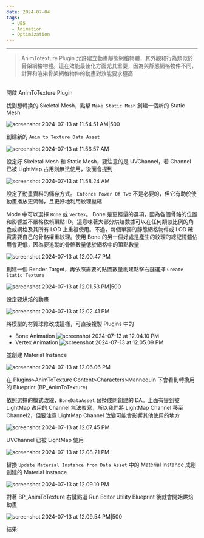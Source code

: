 ```yaml
---
date: 2024-07-04
tags:
  - UE5
  - Animation
  - Optimization
---
```

---
>AnimTotexture Plugin 允許建立動畫靜態網格物體，其外觀和行為類似於骨架網格物體。這在效能最佳化方面尤其重要，因為與靜態網格物件不同，計算和渲染骨架網格物件的動畫對效能要求極高

<br>
開啟 AnimToTexture Plugin

找到想轉換的 Skeletal Mesh，點擊 `Make Static Mesh` 創建一個新的 Static Mesh

![screenshot 2024-07-13 at 11.54.51 AM|500](https://raw.githubusercontent.com/agin0634/DuriShen_DevNote/main/Archives/Images/screenshot%202024-07-13%20at%2011.54.51%20AM.jpg)

創建新的 `Anim to Texture Data Asset`

![screenshot 2024-07-13 at 11.56.57 AM](https://raw.githubusercontent.com/agin0634/DuriShen_DevNote/main/Archives/Images/screenshot%202024-07-13%20at%2011.56.57%20AM.jpg)

設定好 Skeletal Mesh 和 Static Mesh，要注意的是 UVChannel，若 Channel 已被 LightMap 占用則無法使用，後面會提到

![screenshot 2024-07-13 at 11.58.24 AM](https://raw.githubusercontent.com/agin0634/DuriShen_DevNote/main/Archives/Images/screenshot%202024-07-13%20at%2011.58.24%20AM.jpg)

設定了動畫資料的儲存方式。 `Enforce Power Of Two` 不是必要的，但它有助於使動畫播放更流暢，且更好地利用紋理壓縮

Mode 中可以選擇 `Bone` 或 `Vertex`。 Bone 是更輕量的選項，因為各個骨骼的位置和影響並不嚴格依賴頂點 ID。這意味著大部分烘焙數據可以在任何類似比例的角色或網格及其所有 LOD 上重複使用。不過，每個單獨的靜態網格物件或 LOD 確實需要自己的骨骼權重紋理。使用 Bone 的另一個好處是產生的紋理的總記憶體佔用會更低，因為要追蹤的骨骼數量低於網格中的頂點數量

![screenshot 2024-07-13 at 12.00.47 PM](https://raw.githubusercontent.com/agin0634/DuriShen_DevNote/main/Archives/Images/screenshot%202024-07-13%20at%2012.00.47%20PM.jpg)

創建一個 Render Target，再依照需要的貼圖數量創建點擊右鍵選擇 `Create Static Texture`

![screenshot 2024-07-13 at 12.01.53 PM|500](https://raw.githubusercontent.com/agin0634/DuriShen_DevNote/main/Archives/Images/screenshot%202024-07-13%20at%2012.01.53%20PM.jpg)

設定要烘焙的動畫

![screenshot 2024-07-13 at 12.02.41 PM](https://raw.githubusercontent.com/agin0634/DuriShen_DevNote/main/Archives/Images/screenshot%202024-07-13%20at%2012.02.41%20PM.jpg)

將模型的材質球修改成這樣，可直接複製 Plugins 中的
- Bone Animation
  ![screenshot 2024-07-13 at 12.04.10 PM](https://raw.githubusercontent.com/agin0634/DuriShen_DevNote/main/Archives/Images/screenshot%202024-07-13%20at%2012.04.10%20PM.jpg)
- Vertex Animation
  ![screenshot 2024-07-13 at 12.05.09 PM](https://raw.githubusercontent.com/agin0634/DuriShen_DevNote/main/Archives/Images/screenshot%202024-07-13%20at%2012.05.09%20PM.jpg)

並創建 Material Instance

![screenshot 2024-07-13 at 12.06.06 PM](https://raw.githubusercontent.com/agin0634/DuriShen_DevNote/main/Archives/Images/screenshot%202024-07-13%20at%2012.06.06%20PM.jpg)

在 Plugins>AnimToTexture Content>Characters>Mannequin 下會看到轉換用的 Blueprint (BP_AnimToTexture)

依照選擇的模式改線，`BoneDataAsset` 替換成剛創建的 DA。上面有提到被 LightMap 占用的 Channel 無法覆寫，所以我們將 LightMap Channel 移至 Channel2，但要注意 LightMap Channel 改變可能會影響其他使用的地方

![screenshot 2024-07-13 at 12.07.45 PM](https://raw.githubusercontent.com/agin0634/DuriShen_DevNote/main/Archives/Images/screenshot%202024-07-13%20at%2012.07.45%20PM.jpg)

UVChannel 已被 LightMap 使用

![screenshot 2024-07-13 at 12.08.21 PM](https://raw.githubusercontent.com/agin0634/DuriShen_DevNote/main/Archives/Images/screenshot%202024-07-13%20at%2012.08.21%20PM.jpg)

替換 `Update Material Instance from Data Asset` 中的 Material Instance 成剛創建的 Material Instance

![screenshot 2024-07-13 at 12.09.10 PM](https://raw.githubusercontent.com/agin0634/DuriShen_DevNote/main/Archives/Images/screenshot%202024-07-13%20at%2012.09.10%20PM.jpg)

對著 BP_AnimToTexture 右鍵點選 Run Editor Utility Blueprint 後就會開始烘焙動畫

![screenshot 2024-07-13 at 12.09.54 PM|500](https://raw.githubusercontent.com/agin0634/DuriShen_DevNote/main/Archives/Images/screenshot%202024-07-13%20at%2012.09.54%20PM.jpg)

結果:

